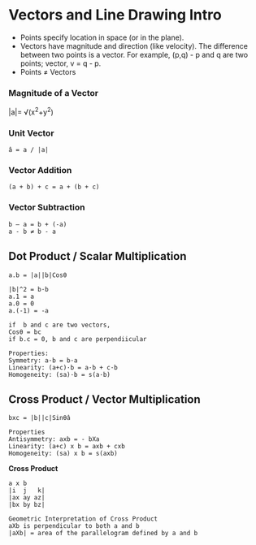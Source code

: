 # Vectors and Line Drawing Intro
- Points specify location in space (or in the plane). 
- Vectors have magnitude and direction (like velocity). The difference between two points is a vector. For example, (p,q) - p and q are two points; vector, v = q - p.
- Points ≠ Vectors

### Magnitude of a Vector
<p>|a|= √(x<sup>2</sup>+y<sup>2</sup>)</p>

### Unit Vector
```
â = a / |a|
```

### Vector Addition
```
(a + b) + c = a + (b + c)
```

### Vector Subtraction
```
b – a = b + (-a)
a - b ≠ b - a
```

## Dot Product / Scalar Multiplication 
```
a.b = |a||b|Cosθ

|b|^2 = b·b
a.1 = a
a.0 = 0
a.(-1) = -a

if  b and c are two vectors,
Cosθ = bc
if b.c = 0, b and c are perpendiicular
```
```
Properties:
Symmetry: a·b = b·a
Linearity: (a+c)·b = a·b + c·b
Homogeneity: (sa)·b = s(a·b)
```
## Cross Product / Vector Multiplication
```
bxc = |b||c|Sinθâ
```
```
Properties
Antisymmetry: axb = - bΧa
Linearity: (a+c) x b = axb + cxb
Homogeneity: (sa) x b = s(axb)
```
<b>Cross Product</b>
```
a x b
|i  j   k|
|ax ay az|
|bx by bz|
```
```
Geometric Interpretation of Cross Product
aXb is perpendicular to both a and b 
|aXb| = area of the parallelogram defined by a and b
```
